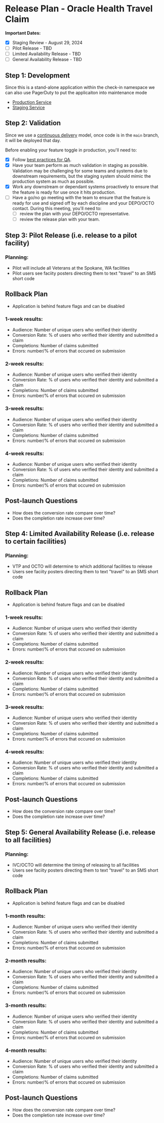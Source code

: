 


# Release Plan - Oracle Health Travel Claim

**Important Dates:**

 - [x] Staging Review -  August 29, 2024
 - [ ] Pilot Release - TBD
 - [ ] Limited Availability Release - TBD
 - [ ] General Availability Release - TBD

## Step 1: Development

Since this is a stand-alone application within the check-in namespace we can also use PagerDuty to put the applicaiton into maintenance mode
 - [Production Service](https://dsva.pagerduty.com/service-directory/PPS19LL)
 - [Staging Service](https://dsva.pagerduty.com/service-directory/PHVXQUE)

## Step 2: Validation

Since we use a [continuous delivery](https://depo-platform-documentation.scrollhelp.site/developer-docs/deployment-process) model, once code is in the `main` branch, it will be deployed that day. 

Before enabling your feature toggle in production, you'll need to:

- [x] Follow [best practices for QA](https://depo-platform-documentation.scrollhelp.site/developer-docs/qa-and-accessibility-testing).
- [x] Have your team perform as much validation in staging as possible. Validation may be challenging for some teams and systems due to downstream requirements, but the staging system should mimic the production system as much as possible.
- [x] Work any downstream or dependant systems proactively to ensure that the feature is ready for use once it hits production.
- [ ] Have a go/no go meeting with the team to ensure that the feature is ready for use and signed off by each discipline and your DEPO/OCTO contact. During this meeting, you'll need to:
  - [ ] review the plan with your DEPO/OCTO representative.
  - [ ] review the release plan with your team.

## Step 3: Pilot Release (i.e. release to a pilot facility)

### Planning:
- Pilot will include all Veterans at the Spokane, WA facilities
- Pilot users see faciity posters directing them to text "travel" to an SMS short code

## Rollback Plan 
- Application is behind feature flags and can be disabled 

### 1-week results:
- Audience: Number of unique users who verified their identity
- Conversion Rate: % of users who verified their identity and submitted a claim
- Completions: Number of claims submitted
- Errors: number/% of errors that occured on submission

### 2-week results:
- Audience: Number of unique users who verified their identity
- Conversion Rate: % of users who verified their identity and submitted a claim
- Completions: Number of claims submitted
- Errors: number/% of errors that occured on submission

### 3-week results:
- Audience: Number of unique users who verified their identity
- Conversion Rate: % of users who verified their identity and submitted a claim
- Completions: Number of claims submitted
- Errors: number/% of errors that occured on submission

### 4-week results:
- Audience: Number of unique users who verified their identity
- Conversion Rate: % of users who verified their identity and submitted a claim
- Completions: Number of claims submitted
- Errors: number/% of errors that occured on submission

## Post-launch Questions 
- How does the conversion rate compare over time?
- Does the completion rate increase over time?

## Step 4: Limited Availability Release (i.e. release to certain facilities)

### Planning:
- VTP and OCTO will determine to which additional facilities to release
- Users see faciity posters directing them to text "travel" to an SMS short code

## Rollback Plan 
- Application is behind feature flags and can be disabled 

### 1-week results:
- Audience: Number of unique users who verified their identity
- Conversion Rate: % of users who verified their identity and submitted a claim
- Completions: Number of claims submitted
- Errors: number/% of errors that occured on submission

### 2-week results:
- Audience: Number of unique users who verified their identity
- Conversion Rate: % of users who verified their identity and submitted a claim
- Completions: Number of claims submitted
- Errors: number/% of errors that occured on submission

### 3-week results:
- Audience: Number of unique users who verified their identity
- Conversion Rate: % of users who verified their identity and submitted a claim
- Completions: Number of claims submitted
- Errors: number/% of errors that occured on submission

### 4-week results:
- Audience: Number of unique users who verified their identity
- Conversion Rate: % of users who verified their identity and submitted a claim
- Completions: Number of claims submitted
- Errors: number/% of errors that occured on submission

## Post-launch Questions 
- How does the conversion rate compare over time?
- Does the completion rate increase over time?

## Step 5: General Availability Release (i.e. release to all facilities)

### Planning:
- IVC/OCTO will determine the timing of releasing to all facilities
- Users see faciity posters directing them to text "travel" to an SMS short code

## Rollback Plan 
- Application is behind feature flags and can be disabled 

### 1-month results:
- Audience: Number of unique users who verified their identity
- Conversion Rate: % of users who verified their identity and submitted a claim
- Completions: Number of claims submitted
- Errors: number/% of errors that occured on submission

### 2-month results:
- Audience: Number of unique users who verified their identity
- Conversion Rate: % of users who verified their identity and submitted a claim
- Completions: Number of claims submitted
- Errors: number/% of errors that occured on submission

### 3-month results:
- Audience: Number of unique users who verified their identity
- Conversion Rate: % of users who verified their identity and submitted a claim
- Completions: Number of claims submitted
- Errors: number/% of errors that occured on submission

### 4-month results:
- Audience: Number of unique users who verified their identity
- Conversion Rate: % of users who verified their identity and submitted a claim
- Completions: Number of claims submitted
- Errors: number/% of errors that occured on submission

## Post-launch Questions 
- How does the conversion rate compare over time?
- Does the completion rate increase over time?


